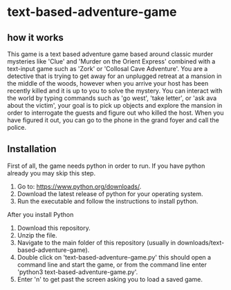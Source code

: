 # text-based-adventure-game

## how it works
This game is a text based adventure game based around classic murder mysteries like 'Clue' and 'Murder on the Orient Express' combined with a text-input game such as 'Zork' or 'Collosal Cave Adventure'. You are a detective that is trying to get away for an unplugged retreat at a mansion in the middle of the woods, however when you arrive your host has been recently killed and it is up to you to solve the mystery. You can interact with the world by typing commands such as 'go west', 'take letter', or 'ask ava about the victim', your goal is to pick up objects and explore the mansion in order to interrogate the guests and figure out who killed the host. When you have figured it out, you can go to the phone in the grand foyer and call the police. 

## Installation

First of all, the game needs python in order to run.
If you have python already you may skip this step.

1. Go to: https://www.python.org/downloads/.
2. Download the latest release of python for your operating system.
3. Run the executable and follow the instructions to install python.

After you install Python

1. Download this repository.
2. Unzip the file.
3. Navigate to the main folder of this repository (usually in downloads/text-based-adventure-game).
4. Double click on 'text-based-adventure-game.py' this should open a command line and start the game, or from the command line enter 'python3 text-based-adventure-game.py'.
5. Enter 'n' to get past the screen asking you to load a saved game.

